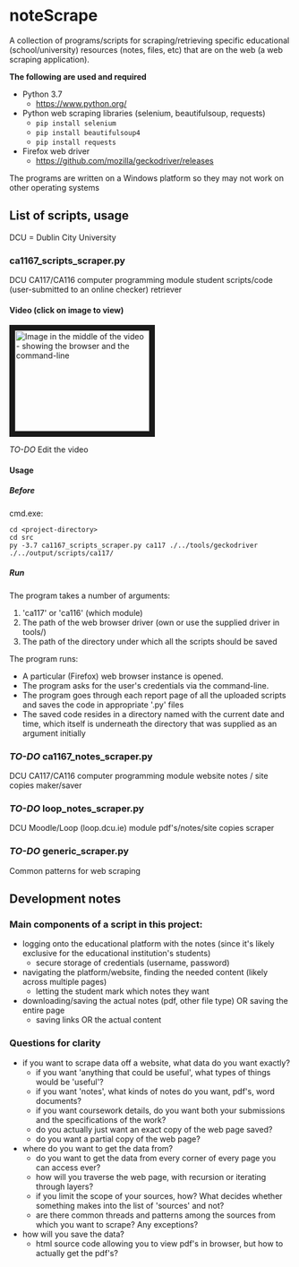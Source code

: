 # noteScrape

A collection of programs/scripts for scraping/retrieving specific educational (school/university) resources (notes, files, etc) that are on the web (a web scraping application).

**The following are used and required**
* Python 3.7
   * https://www.python.org/
* Python web scraping libraries (selenium, beautifulsoup, requests)
   * ```pip install selenium```
   * ```pip install beautifulsoup4```
   * ```pip install requests```
* Firefox web driver
   * https://github.com/mozilla/geckodriver/releases

The programs are written on a Windows platform so they may not work on other operating systems


## List of scripts, usage

DCU = Dublin City University


### ca1167_scripts_scraper.py 
DCU CA117/CA116 computer programming module student scripts/code (user-submitted to an online checker) retriever

#### Video (click on image to view)

<a href="https://youtu.be/5bRzrB92JoY"
 target="_blank"><img src="http://img.youtube.com/vi/5bRzrB92JoY/0.jpg" 
alt="Image in the middle of the video - showing the browser and the command-line" width="240" height="180" border="10" /></a>

_TO-DO_ Edit the video

#### Usage

##### Before
cmd.exe:
```
cd <project-directory>
cd src
py -3.7 ca1167_scripts_scraper.py ca117 ./../tools/geckodriver ./../output/scripts/ca117/
```

##### Run

The program takes a number of arguments:
1. 'ca117' or 'ca116' (which module)
2. The path of the web browser driver (own or use the supplied driver in tools/)
3. The path of the directory under which all the scripts should be saved


The program runs:
* A particular (Firefox) web browser instance is opened.
* The program asks for the user's credentials via the command-line.
* The program goes through each report page of all the uploaded scripts and saves the code in appropriate '.py' files
* The saved code resides in a directory named with the current date and time, which itself is underneath the directory that was supplied as an argument initially


### _TO-DO_ ca1167_notes_scraper.py
DCU CA117/CA116 computer programming module website notes / site copies maker/saver


### _TO-DO_ loop_notes_scraper.py
DCU Moodle/Loop (loop.dcu.ie) module pdf's/notes/site copies scraper


### _TO-DO_ generic_scraper.py
Common patterns for web scraping


## Development notes

### Main components of a script in this project:
* logging onto the educational platform with the notes (since it's likely exclusive for the educational institution's students)
    * secure storage of credentials (username, password)
* navigating the platform/website, finding the needed content (likely across multiple pages)
    * letting the student mark which notes they want
* downloading/saving the actual notes (pdf, other file type) OR saving the entire page
   * saving links OR the actual content


### Questions for clarity
* if you want to scrape data off a website, what data do you want exactly?
   * if you want 'anything that could be useful', what types of things would be 'useful'?
   * if you want 'notes', what kinds of notes do you want, pdf's, word documents?
   * if you want coursework details, do you want both your submissions and the specifications of the work?
   * do you actually just want an exact copy of the web page saved?
   * do you want a partial copy of the web page?
* where do you want to get the data from?
   * do you want to get the data from every corner of every page you can access ever?
   * how will you traverse the web page, with recursion or iterating through layers?
   * if you limit the scope of your sources, how? What decides whether something makes into the list of 'sources' and not?
   * are there common threads and patterns among the sources from which you want to scrape? Any exceptions?
* how will you save the data?
   * html source code allowing you to view pdf's in browser, but how to actually get the pdf's?
